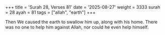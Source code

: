 +++
title = 'Surah 28, Verses 81'
date = '2025-08-27'
weight = 3333
surah = 28
ayah = 81
tags = ["allah", "earth"]
+++

Then We caused the earth to swallow him up, along with his home. There was no one to help him against Allah, nor could he even help himself.